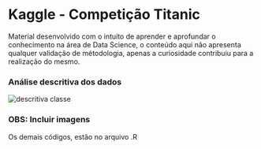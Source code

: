 # Kaggle - Competição Titanic 

Material desenvolvido com o intuíto de aprender e aprofundar o conhecimento na área de Data Science, o conteúdo aqui não apresenta qualquer validação de métodologia, apenas a curiosidade contribuiu para a realização do mesmo.

### Análise descritiva dos dados
![descritiva classe](https://github.com/ClezioLopes/Titanic_Kaggle/tree/master/Imagens/descritiva_classe.jpg)

### OBS:  Incluir imagens


Os demais códigos, estão no arquivo .R
